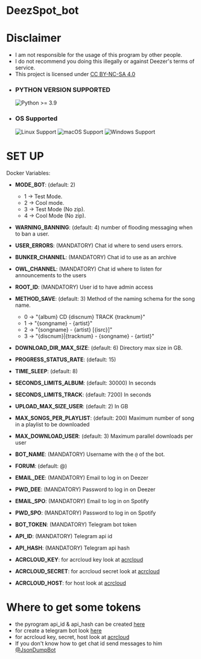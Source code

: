 # DeezSpot_bot

# Disclaimer

- I am not responsible for the usage of this program by other people.
- I do not recommend you doing this illegally or against Deezer's terms of service.
- This project is licensed under [CC BY-NC-SA 4.0](https://creativecommons.org/licenses/by-nc-sa/4.0/)

* ### PYTHON VERSION SUPPORTED ###
	![Python >= 3.9](https://img.shields.io/badge/python-v%3E=3.9-blue)

* ### OS Supported ###
	![Linux Support](https://img.shields.io/badge/Linux-Support-brightgreen.svg)
	![macOS Support](https://img.shields.io/badge/macOS-Support-brightgreen.svg)
	![Windows Support](https://img.shields.io/badge/Windows-Support-brightgreen.svg)

# SET UP
Docker Variables:
- **MODE_BOT**: (default: 2)
  - 1 -> Test Mode.
  - 2 -> Cool mode.
  - 3 -> Test Mode (No zip).
  - 4 -> Cool Mode (No zip).

- **WARNING_BANNING**: (default: 4) number of flooding messaging when to ban a user.

- **USER_ERRORS**: (MANDATORY) Chat id where to send users errors.

- **BUNKER_CHANNEL**: (MANDATORY) Chat id to use as an archive

- **OWL_CHANNEL**: (MANDATORY) Chat id where to listen for announcements to the users

- **ROOT_ID**: (MANDATORY) User id to have admin access

- **METHOD_SAVE**: (default: 3) Method of the naming schema for the song name.
  - 0 -> "{album} CD {discnum} TRACK {tracknum}"
  - 1 -> "{songname} - {artist}"
  - 2 -> "{songname} - {artist} [{isrc}]"
  - 3 -> "{discnum}|{tracknum} - {songname} - {artist}"

- **DOWNLOAD_DIR_MAX_SIZE**: (default: 6) Directory max size in GB.

- **PROGRESS_STATUS_RATE**: (default: 15) 

- **TIME_SLEEP**: (default: 8)

- **SECONDS_LIMITS_ALBUM**: (default: 30000) In seconds

- **SECONDS_LIMITS_TRACK**: (default: 7200) In seconds

- **UPLOAD_MAX_SIZE_USER**: (default: 2) In GB

- **MAX_SONGS_PER_PLAYLIST**: (default: 200) Maximum number of song in a playlist to be downloaded

- **MAX_DOWNLOAD_USER**: (default: 3) Maximum parallel downloads per user

- **BOT_NAME**: (MANDATORY) Username with the `@` of the bot.

- **FORUM**: (default: @)

- **EMAIL_DEE**: (MANDATORY) Email to log in on Deezer

- **PWD_DEE**: (MANDATORY) Password to log in on Deezer

- **EMAIL_SPO**: (MANDATORY) Email to log in on Spotify

- **PWD_SPO**: (MANDATORY) Password to log in on Spotify

- **BOT_TOKEN**: (MANDATORY) Telegram bot token

- **API_ID**: (MANDATORY) Telegram api id

- **API_HASH**: (MANDATORY) Telegram api hash

- **ACRCLOUD_KEY**: for acrcloud key look at [acrcloud](https://docs.acrcloud.com/tutorials/recognize-music)

- **ACRCLOUD_SECRET**: for acrcloud secret look at [acrcloud](https://docs.acrcloud.com/tutorials/recognize-music)

- **ACRCLOUD_HOST**: for host look at [acrcloud](https://docs.acrcloud.com/tutorials/recognize-music)


# Where to get some tokens

  - the pyrogram api_id & api_hash can be created [here](https://my.telegram.org/auth?to=apps)
  - for create a telegram bot look [here](https://t.me/BotFather)
  - for acrcloud key, secret, host look at [acrcloud](https://docs.acrcloud.com/tutorials/recognize-music)
  - If you don't know how to get chat id send messages to him [@JsonDumpBot](https://t.me/JsonDumpBot)